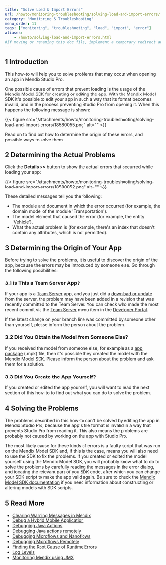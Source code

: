 ```yaml
---
title: "Solve Load & Import Errors"
url: /howto/monitoring-troubleshooting/solving-load-and-import-errors/
category: "Monitoring & Troubleshooting"
menu_order: 11
tags: ["monitoring", "troubleshooting", "load", "import", "error"]
aliases:
    - /howto/solving-load-and-import-errors.html
#If moving or renaming this doc file, implement a temporary redirect and let the respective team know they should update the URL in the product. See Mapping to Products for more details.
---
```


## 1 Introduction

This how-to will help you to solve problems that may occur when opening an app in Mendix Studio Pro.

One possible cause of errors that prevent loading is the usage of the [Mendix Model SDK](/apidocs-mxsdk/mxsdk/) for creating or editing the app. With the Mendix Model SDK it's possible to edit your app in such a way that its format becomes invalid, and in the process preventing Studio Pro from opening it. When this happens the following message is shown:

{{< figure src="/attachments/howto/monitoring-troubleshooting/solving-load-and-import-errors/18580055.png" alt="" >}}

Read on to find out how to determine the origin of these errors, and possible ways to solve them.

## 2 Determining the Actual Problems

Click the **Details >>** button to show the actual errors that occurred while loading your app:

{{< figure src="/attachments/howto/monitoring-troubleshooting/solving-load-and-import-errors/18580052.png" alt="" >}}

These detailed messages tell you the following:

* The module and document in which the error occurred (for example, the domain model of the module 'Transportation').
* The model element that caused the error (for example, the entity 'Vehicle').
* What the actual problem is (for example, there's an index that doesn't contain any attributes, which is not permitted).

## 3 Determining the Origin of Your App

Before trying to solve the problems, it is useful to discover the origin of the app, because the errors may be introduced by someone else. Go through the following possibilities:

### 3.1 Is This a Team Server App?

If your app is a [Team Server](/developerportal/collaborate/team-server/) app, and you just did a [download or update](/refguide/using-version-control-in-studio-pro/) from the server, the problem may have been added in a revision that was recently committed to the Team Server. You can check who made the most recent commit via the [Team Server](/developerportal/collaborate/team-server/) menu item in the [Developer Portal](https://sprintr.home.mendix.com).

If the latest change on your branch line was committed by someone other than yourself, please inform the person about the problem.

### 3.2 Did You Obtain the Model from Someone Else?

If you received the model from someone else, for example as a [app package](/howto/integration/importing-and-exporting-objects/) (.mpk) file, then it's possible they created the model with the Mendix Model SDK. Please inform the person about the problem and ask them for a solution.

### 3.3 Did You Create the App Yourself?

If you created or edited the app yourself, you will want to read the next section of this how-to to find out what you can do to solve the problem.

## 4 Solving the Problems

The problems described in this how-to can't be solved by editing the app in Mendix Studio Pro, because the app's file format is invalid in a way that prevents Studio Pro from reading it. This also means the problems are probably not caused by working on the app with Studio Pro.

The most likely cause for these kinds of errors is a faulty script that was run on the Mendix Model SDK and, if this is the case, means you will also need to use the SDK to fix the problems. If you created or edited the model yourself using the Mendix Model SDK, you will probably know what to do to solve the problems by carefully reading the messages in the error dialog, and locating the relevant part of you SDK code, after which you can change your SDK script to make the app valid again. Be sure to check the [Mendix Model SDK documentation](/apidocs-mxsdk/mxsdk/) if you need information about constructing or altering models with SDK scripts.

## 5 Read More

*   [Clearing Warning Messages in Mendix](/howto/monitoring-troubleshooting/clear-warning-messages/)
*   [Debug a Hybrid Mobile Application](/howto/monitoring-troubleshooting/debug-a-hybrid-mobile-application/)
*   [Debugging Java Actions](/howto/monitoring-troubleshooting/debug-java-actions/)
*   [Debugging Java actions remotely](/howto/monitoring-troubleshooting/debug-java-actions-remotely/)
*   [Debugging Microflows and Nanoflows](/howto/monitoring-troubleshooting/debug-microflows-and-nanoflows/)
*   [Debugging Microflows Remotely](/howto/monitoring-troubleshooting/debug-microflows-remotely/)
*   [Finding the Root Cause of Runtime Errors](/howto/monitoring-troubleshooting/finding-the-root-cause-of-runtime-errors/)
*   [Log Levels](/howto/monitoring-troubleshooting/log-levels/)
*   [Monitoring Mendix using JMX](/howto/monitoring-troubleshooting/monitoring-mendix-using-jmx/)
